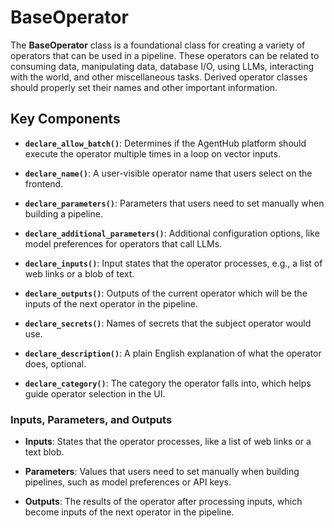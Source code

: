 # BaseOperator

The **BaseOperator** class is a foundational class for creating a variety of operators that can be used in a pipeline. These operators can be related to consuming data, manipulating data, database I/O, using LLMs, interacting with the world, and other miscellaneous tasks. Derived operator classes should properly set their names and other important information.

## Key Components

- **`declare_allow_batch()`**: Determines if the AgentHub platform should execute the operator multiple times in a loop on vector inputs.

- **`declare_name()`**: A user-visible operator name that users select on the frontend.

- **`declare_parameters()`**: Parameters that users need to set manually when building a pipeline.

- **`declare_additional_parameters()`**: Additional configuration options, like model preferences for operators that call LLMs.

- **`declare_inputs()`**: Input states that the operator processes, e.g., a list of web links or a blob of text.

- **`declare_outputs()`**: Outputs of the current operator which will be the inputs of the next operator in the pipeline.

- **`declare_secrets()`**: Names of secrets that the subject operator would use.

- **`declare_description()`**: A plain English explanation of what the operator does, optional.

- **`declare_category()`**: The category the operator falls into, which helps guide operator selection in the UI.

### Inputs, Parameters, and Outputs

- **Inputs**: States that the operator processes, like a list of web links or a text blob.

- **Parameters**: Values that users need to set manually when building pipelines, such as model preferences or API keys.

- **Outputs**: The results of the operator after processing inputs, which become inputs of the next operator in the pipeline.